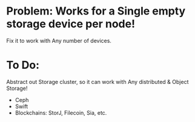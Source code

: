# Problem: Works for a Single empty storage device per node!
Fix it to work with Any number of devices.

# To Do:
Abstract out Storage cluster, so it can work with Any distributed & Object Storage!
- Ceph
- Swift
- Blockchains: StorJ, Filecoin, Sia, etc.
